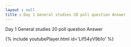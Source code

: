 ```yaml
---
layout : null
title : Day 1 General studies 20 poll question Answer
---
```


Day 1 General studies 20 poll question Answer



{% include youtubePlayer.html id='Lif54yV9b1o' %}
